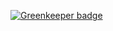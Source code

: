 

[![Greenkeeper badge](https://badges.greenkeeper.io/robototes/robototes-website-api.svg)](https://greenkeeper.io/)